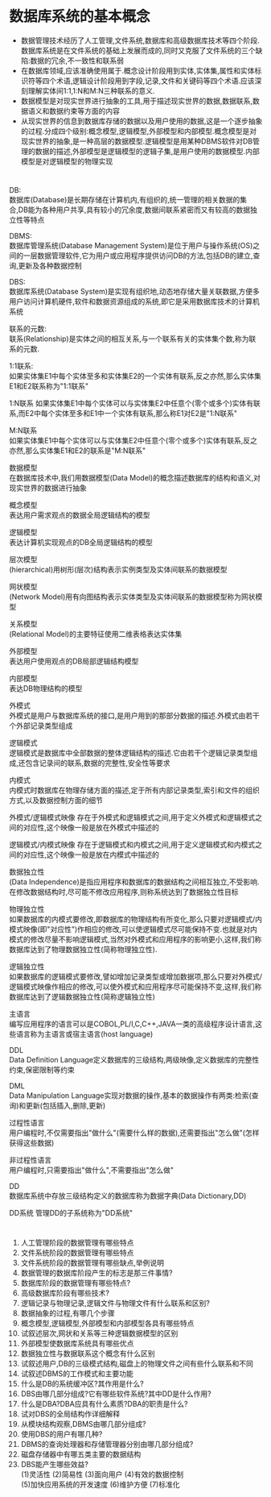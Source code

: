 # 数据库系统的基本概念
* 数据管理技术经历了人工管理,文件系统,数据库和高级数据库技术等四个阶段.数据库系统是在文件系统的基础上发展而成的,同时又克服了文件系统的三个缺陷:数据的冗余,不一致性和联系弱
* 在数据库领域,应该准确使用属于.概念设计阶段用到实体,实体集,属性和实体标识符等四个术语,逻辑设计阶段用到字段,记录,文件和关键码等四个术语.应该深刻理解实体间1:1,1:N和M:N三种联系的意义.
* 数据模型是对现实世界进行抽象的工具,用于描述现实世界的数据,数据联系,数据语义和数据约束等方面的内容
* 从现实世界的信息到数据库存储的数据以及用户使用的数据,这是一个逐步抽象的过程.分成四个级别:概念模型,逻辑模型,外部模型和内部模型.概念模型是对现实世界的抽象,是一种高层的数据模型.逻辑模型是用某种DBMS软件对DB管理的数据的描述,外部模型是逻辑模型的逻辑子集,是用户使用的数据模型.内部模型是对逻辑模型的物理实现
#
DB:  
数据库(Database)是长期存储在计算机内,有组织的,统一管理的相关数据的集合,DB能为各种用户共享,具有较小的冗余度,数据间联系紧密而又有较高的数据独立性等特点  

DBMS:  
数据库管理系统(Database Management System)是位于用户与操作系统(OS)之间的一层数据管理软件,它为用户或应用程序提供访问DB的方法,包括DB的建立,查询,更新及各种数据控制  

DBS:  
数据库系统(Database System)是实现有组织地,动态地存储大量关联数据,方便多用户访问计算机硬件,软件和数据资源组成的系统,即它是采用数据库技术的计算机系统  

联系的元数:  
联系(Relationship)是实体之间的相互关系,与一个联系有关的实体集个数,称为联系的元数.  

1:1联系:  
如果实体集E1中每个实体至多和实体集E2的一个实体有联系,反之亦然,那么实体集E1和E2联系称为"1:1联系"  

1:N联系
如果实体集E1中每个实体可以与实体集E2中任意个(零个或多个)实体有联系,而E2中每个实体至多和E1中一个实体有联系,那么称E1对E2是"1:N联系"
  
M:N联系  
如果实体集E1中每个实体可以与实体集E2中任意个(零个或多个)实体有联系,反之亦然,那么实体集E1和E2的联系是"M:N联系"

数据模型  
在数据库技术中,我们用数据模型(Data Model)的概念描述数据库的结构和语义,对现实世界的数据进行抽象

概念模型  
表达用户需求观点的数据全局逻辑结构的模型

逻辑模型  
表达计算机实现观点的DB全局逻辑结构的模型

层次模型  
(hierarchical)用树形(层次)结构表示实例类型及实体间联系的数据模型

网状模型  
(Network Model)用有向图结构表示实体类型及实体间联系的数据模型称为网状模型

关系模型  
(Relational Model)的主要特征使用二维表格表达实体集

外部模型  
表达用户使用观点的DB局部逻辑结构模型

内部模型  
表达DB物理结构的模型

外模式  
外模式是用户与数据库系统的接口,是用户用到的那部分数据的描述.外模式由若干个外部记录类型组成

逻辑模式  
逻辑模式是数据库中全部数据的整体逻辑结构的描述.它由若干个逻辑记录类型组成,还包含记录间的联系,数据的完整性,安全性等要求

内模式  
内模式时数据库在物理存储方面的描述,定于所有内部记录类型,索引和文件的组织方式,以及数据控制方面的细节

外模式/逻辑模式映像
存在于外模式和逻辑模式之间,用于定义外模式和逻辑模式之间的对应性,这个映像一般是放在外模式中描述的

逻辑模式/内模式映像
存在于逻辑模式和内模式之间,用于定义逻辑模式和内模式之间的对应性,这个映像一般是放在内模式中描述的

数据独立性  
(Data Independence)是指应用程序和数据库的数据结构之间相互独立,不受影响.在修改数据结构时,尽可能不修改应用程序,则称系统达到了数据独立性目标

物理独立性  
如果数据库的内模式要修改,即数据库的物理结构有所变化,那么只要对逻辑模式/内模式映像(即"对应性")作相应的修改,可以使逻辑模式尽可能保持不变.也就是对内模式的修改尽量不影响逻辑模式,当然对外模式和应用程序的影响更小,这样,我们称数据库达到了物理数据独立性(简称物理独立性).

逻辑独立性  
如果数据库的逻辑模式要修改,譬如增加记录类型或增加数据项,那么只要对外模式/逻辑模式映像作相应的修改,可以使外模式和应用程序尽可能保持不变,这样,我们称数据库达到了逻辑数据独立性(简称逻辑独立性)

主语言  
编写应用程序的语言可以是COBOL,PL/I,C,C++,JAVA一类的高级程序设计语言,这些语言称为主语言或宿主语言(host language)

DDL  
Data Definition Language定义数据库的三级结构,两级映像,定义数据库的完整性约束,保密限制等约束

DML  
Data Manipulation Language实现对数据的操作,基本的数据操作有两类:检索(查询)和更新(包括插入,删除,更新)

过程性语言  
用户编程时,不仅需要指出"做什么"(需要什么样的数据),还需要指出"怎么做"(怎样获得这些数据)

非过程性语言  
用户编程时,只需要指出"做什么",不需要指出"怎么做"

DD  
数据库系统中存放三级结构定义的数据库称为数据字典(Data Dictionary,DD)

DD系统
管理DD的子系统称为"DD系统"
#
1. 人工管理阶段的数据管理有哪些特点
2. 文件系统阶段的数据管理有哪些特点
3. 文件系统阶段的数据管理有哪些缺点,举例说明
4. 数据管理的数据库阶段产生的标志是那三件事情?
5. 数据库阶段的数据管理有哪些特点?
6. 高级数据库阶段有哪些技术?
7. 逻辑记录与物理记录,逻辑文件与物理文件有什么联系和区别?
8. 数据抽象的过程,有哪几个步骤
9. 概念模型,逻辑模型,外部模型和内部模型各具有哪些特点
10. 试叙述层次,网状和关系等三种逻辑数据模型的区别
11. 外部模型使数据库系统具有哪些优点
12. 数据独立性与数据联系这个概念有什么区别
13. 试叙述用户,DB的三级模式结构,磁盘上的物理文件之间有些什么联系和不同
14. 试叙述DBMS的工作模式和主要功能
15. 什么是DB的系统缓冲区?其作用是什么?
16. DBS由哪几部分组成?它有哪些软件系统?其中DD是什么作用?
17. 什么是DBA?DBA应具有什么素质?DBA的职责是什么?
18. 试对DBS的全局结构作详细解释
19. 从模块结构观察,DBMS由哪几部分组成?
20. 使用DBS的用户有哪几种?
21. DBMS的查询处理器和存储管理器分别由哪几部分组成?
22. 磁盘存储器中有哪五类主要的数据结构
23. DBS能产生哪些效益?  
(1)灵活性 (2)简易性 (3)面向用户 (4)有效的数据控制  
(5)加快应用系统的开发速度 (6)维护方便 (7)标准化
